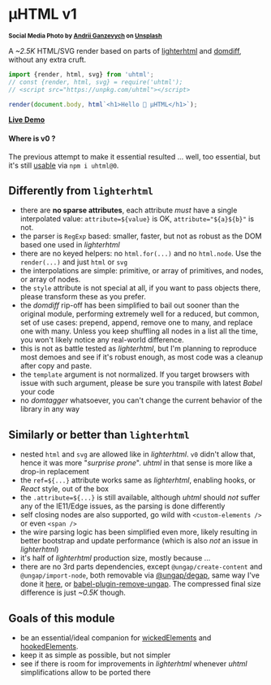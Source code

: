 # µHTML v1

<sup>**Social Media Photo by [Andrii Ganzevych](https://unsplash.com/@odya_kun) on [Unsplash](https://unsplash.com/)**</sup>

A _~2.5K_ HTML/SVG render based on parts of [lighterhtml](https://github.com/WebReflection/lighterhtml#readme) and [domdiff](https://github.com/WebReflection/domdiff#readme), without any extra cruft.

```js
import {render, html, svg} from 'uhtml';
// const {render, html, svg} = require('uhtml');
// <script src="https://unpkg.com/uhtml"></script>

render(document.body, html`<h1>Hello 👋 µHTML</h1>`);
```

**[Live Demo](https://codepen.io/WebReflection/pen/bGdBjjL?editors=0010)**


#### Where is v0 ?

The previous attempt to make it essential resulted ... well, too essential, but it's still [usable](./V0.md) via `npm i uhtml@0`.


## Differently from `lighterhtml`

  * there are **no sparse attributes**, each attribute *must* have a single interpolated value: `attribute=${value}` is OK, `attribute="${a}${b}"` is not.
  * the parser is `RegExp` based: smaller, faster, but not as robust as the DOM based one used in _lighterhtml_
  * there are no keyed helpers: no `html.for(...)` and no `html.node`. Use the `render(...)` and just `html` or `svg`
  * the interpolations are simple: primitive, or array of primitives, and nodes, or array of nodes.
  * the `style` attribute is not special at all, if you want to pass objects there, please transform these as you prefer.
  * the _domdiff_ rip-off has been simplified to bail out sooner than the original module, performing extremely well for a reduced, but common, set of use cases: prepend, append, remove one to many, and replace one with many. Unless you keep shuffling all nodes in a list all the time, you won't likely notice any real-world difference.
  * this is not as battle tested as _lighterhtml_, but I'm planning to reproduce most demoes and see if it's robust enough, as most code was a cleanup after copy and paste.
  * the `template` argument is not normalized. If you target browsers with issue with such argument, please be sure you transpile with latest _Babel_ your code
  * no _domtagger_ whatsoever, you can't change the current behavior of the library in any way


## Similarly or better than `lighterhtml`

  * nested `html` and `svg` are allowed like in _lighterhtml_. `v0` didn't allow that, hence it was more "_surprise prone_". _uhtml_ in that sense is more like a drop-in replacement
  * the `ref=${...}` attribute works same as _lighterhtml_, enabling hooks, or _React_ style, out of the box
  * the `.attribute=${...}` is still available, although _uhtml_ should *not* suffer any of the IE11/Edge issues, as the parsing is done differently
  * self closing nodes are also supported, go wild with `<custom-elements />` or even `<span />`
  * the wire parsing logic has been simplified even more, likely resulting in better bootstrap and update performance (which is also *not* an issue in _lighterhtml_)
  * it's half of _lighterhtml_ production size, mostly because ...
  * there are no 3rd parts dependencies, except `@ungap/create-content` and `@ungap/import-node`, both removable via [@ungap/degap](https://github.com/ungap/degap#readme), same way I've done it [here](./rollup/new.config.js), or [babel-plugin-remove-ungap](https://github.com/cfware/babel-plugin-remove-ungap#readme). The compressed final size difference is just _~0.5K_ though.

## Goals of this module

  * be an essential/ideal companion for [wickedElements](https://github.com/WebReflection/wicked-elements#readme) and [hookedElements](https://github.com/WebReflection/hooked-elements#readme).
  * keep it as simple as possible, but not simpler
  * see if there is room for improvements in _lighterhtml_ whenever _uhtml_ simplifications allow to be ported there
